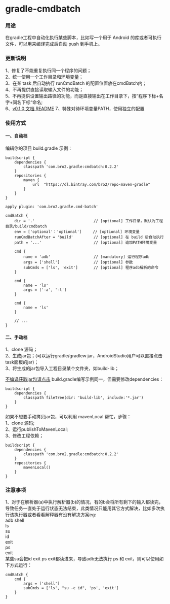 # gradle-cmdbatch

### 用途
在gradle工程中自动化执行某些脚本，比如写一个用于 Android 的库或者可执行文件，可以用来编译完成后自动 push 到手机上。
### 更新说明
1、修复了不能重复执行同一个程序的问题；<br/>
2、统一使用一个工作目录和环境变量；<br/>
3、在某 task 后自动执行 runCmdBatch 的配置位置放在cmdBatch内；<br/>
4、不再提供直接读取输入文件的功能；<br/>
5、不再提供设置输出路径的功能，而是直接输出在工作目录下，按“程序下标+名字+同名下标“命名;<br/>
6、[v0.1.0 文档 README](https://github.com/liu-bro2/gradle-cmdbatch/tree/v0.1.0)
7、特殊对待环境变量PATH，使用独立的配置
### 使用方式
#### 一、自动档

编辑你的项目 build.gradle 示例：

```
buildscript {
    dependencies {
        classpath 'com.bro2.gradle:cmdbatch:0.2.2'
    }
    repositories {
        maven {
            url  "https://dl.bintray.com/bro2/repo-maven-gradle" 
        }
    }
}

apply plugin: 'com.bro2.gradle.cmd-batch'

cmdBatch {
    dir = '.'                          // [optional] 工作目录，默认为工程目录/build/cmdbatch
    env = ['optional'：'optional']     // [optional] 环境变量
    runCmdBatchAfter = 'build'         // [optional] 在 build 后自动执行
    path = '...'                       // [optional] 追加PATH环境变量

    cmd {
        name = 'adb'                   // [mandatory] 运行程序adb
        args = ['shell']               // [optional] 参数
        subCmds = ['ls', 'exit']       // [optional] 程序adb解析的命令
    }

    cmd {
        name = 'ls'
        args = ['-a', '-l']
    }
    
    cmd {
        name = 'ls'
    }

    // ...
}
```

#### 二、手动档

1、clone 源码；<br/>
2、生成jar包；(可以运行gradle/gradlew jar，AndroidStudio用户可以直接点击task面板的jar)；<br/>
3、将生成的jar包导入工程目录某个文件夹，如build-lib；<br/>

[不编译获取jar包请点击](https://dl.bintray.com/bro2/repo-maven-gradle/com/bro2/gradle/cmdbatch/0.2.2/)
build.gradle编写示例同一，但需要修改dependencies：

```
buildscript {
    dependencies {
        classpath fileTree(dir: 'build-lib', include:'*.jar')
    }
}
```

如果不想要手动拷贝jar包，可以利用 mavenLocal 帮忙，步骤：<br/>
1、clone 源码; <br/>
2、运行publishToMavenLocal; <br/>
3、修改工程依赖；<br/>

```
buildscript {
    dependencies {
        classpath 'com.bro2.gradle:cmdbatch:0.2.2'
    }
    repositories {
        mavenLocal()
    }
}
```

### 注意事项
1、对于在解析器(a)中执行解析器(b)的情况，有的b会将所有剩下的输入都读完，导致任务一直处于运行状态无法结束，此类情况只能用其它方式解决，比如多次执行该执行器或者看看解释器有没有解决方案eg:<br/>
adb shell<br/>
ls<br/>
su<br/>
id<br/>
exit<br/>
ps<br/>
exit<br/>
某些su会把id exit ps exit都读进来，导致adb无法执行 ps 和 exit，则可以使用如下方式运行：

```
cmdBatch {
    cmd {
        args = ['shell']
        subCmds = ['ls', "su -c id", 'ps', 'exit']
    }
}
```